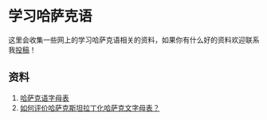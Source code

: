 # 学习哈萨克语

这里会收集一些网上的学习哈萨克语相关的资料，如果你有什么好的资料欢迎联系我[投稿](https://support.qq.com/products/369710)！

## 资料
1. [哈萨克语字母表](https://elgara.gitee.io/demo/hozi/#/form)
1. [如何评价哈萨克斯坦拉丁化哈萨克文字母表？](https://www.zhihu.com/question/65270788/answer/325188906)

<!-- ## 电影

1. [جاۋ جۇرەك مىڭ بالا - 铁血一千勇士](https://mp.weixin.qq.com/s/dKSNYprmI0nCf1nG6faOBA)
1. [哈萨克汗国](https://mp.weixin.qq.com/s/12BiSQF1sCZveY3B1Qnfgw) -->